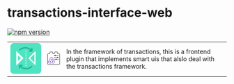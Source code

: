 # transactions-interface-web
[![npm version](https://badge.fury.io/js/transactions-interface-web.svg)](https://badge.fury.io/js/transactions-interface-web)

<table>
  <td>
    <img src="https://raw.githubusercontent.com/Ledoux/transactions-interface-web/master/icon.png" alt="icon" title="made by @cecilesnips"/>
  </td>
  <td>
    <img src="https://raw.githubusercontent.com/Ledoux/transactions-interface-web/master/transactions-interface-web.png" alt="icon" title="made by @cecilesnips"/>
  </td>
  <td>
    In the framework of transactions, this is a frontend plugin that implements smart uis that alslo deal with the transactions framework.
  </td>
</table>
